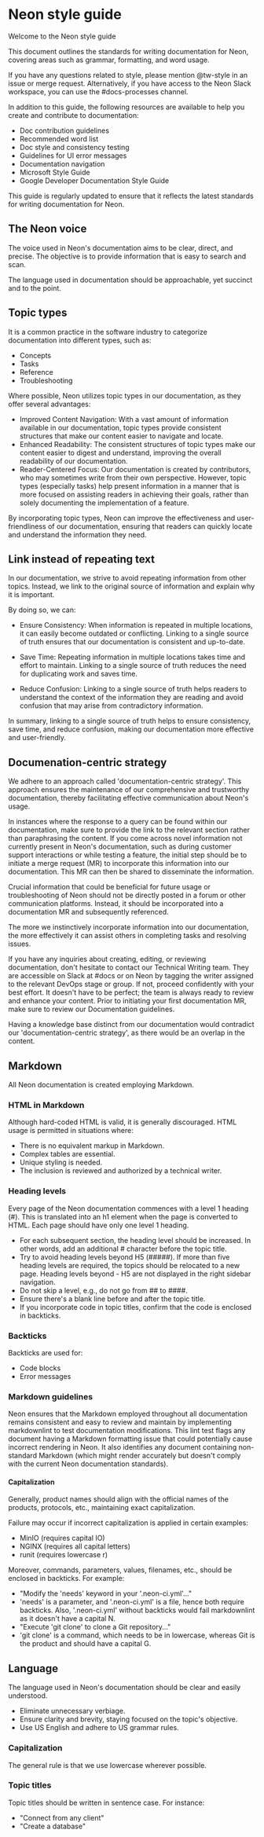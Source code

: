 # Neon style guide

Welcome to the Neon style guide

This document outlines the standards for writing documentation for Neon, covering areas such as grammar, formatting, and word usage.

If you have any questions related to style, please mention @tw-style in an issue or merge request. Alternatively, if you have access to the Neon Slack workspace, you can use the #docs-processes channel.

In addition to this guide, the following resources are available to help you create and contribute to documentation:

- Doc contribution guidelines
- Recommended word list
- Doc style and consistency testing
- Guidelines for UI error messages
- Documentation navigation
- Microsoft Style Guide
- Google Developer Documentation Style Guide

This guide is regularly updated to ensure that it reflects the latest standards for writing documentation for Neon.

## The Neon voice

The voice used in Neon's documentation aims to be clear, direct, and precise. The objective is to provide information that is easy to search and scan.

The language used in documentation should be approachable, yet succinct and to the point.

## Topic types

It is a common practice in the software industry to categorize documentation into different types, such as:

- Concepts
- Tasks
- Reference
- Troubleshooting

Where possible, Neon utilizes topic types in our documentation, as they offer several advantages:

- Improved Content Navigation: With a vast amount of information available in our documentation, topic types provide consistent structures that make our content easier to navigate and locate.
- Enhanced Readability: The consistent structures of topic types make our content easier to digest and understand, improving the overall readability of our documentation.
- Reader-Centered Focus: Our documentation is created by contributors, who may sometimes write from their own perspective. However, topic types (especially tasks) help present information in a manner that is more focused on assisting readers in achieving their goals, rather than solely documenting the implementation of a feature.

By incorporating topic types, Neon can improve the effectiveness and user-friendliness of our documentation, ensuring that readers can quickly locate and understand the information they need.

## Link instead of repeating text

In our documentation, we strive to avoid repeating information from other topics. Instead, we link to the original source of information and explain why it is important.

By doing so, we can:

- Ensure Consistency: When information is repeated in multiple locations, it can easily become outdated or conflicting. Linking to a single source of truth ensures that our documentation is consistent and up-to-date.

- Save Time: Repeating information in multiple locations takes time and effort to maintain. Linking to a single source of truth reduces the need for duplicating work and saves time.

- Reduce Confusion: Linking to a single source of truth helps readers to understand the context of the information they are reading and avoid confusion that may arise from contradictory information.

In summary, linking to a single source of truth helps to ensure consistency, save time, and reduce confusion, making our documentation more effective and user-friendly.

## Documenation-centric strategy

We adhere to an approach called 'documentation-centric strategy'. This approach ensures the maintenance of our comprehensive and trustworthy documentation, thereby facilitating effective communication about Neon's usage.

In instances where the response to a query can be found within our documentation, make sure to provide the link to the relevant section rather than paraphrasing the content.
If you come across novel information not currently present in Neon's documentation, such as during customer support interactions or while testing a feature, the initial step should be to initiate a merge request (MR) to incorporate this information into our documentation. This MR can then be shared to disseminate the information.

Crucial information that could be beneficial for future usage or troubleshooting of Neon should not be directly posted in a forum or other communication platforms. Instead, it should be incorporated into a documentation MR and subsequently referenced.

The more we instinctively incorporate information into our documentation, the more effectively it can assist others in completing tasks and resolving issues.

If you have any inquiries about creating, editing, or reviewing documentation, don't hesitate to contact our Technical Writing team. They are accessible on Slack at #docs or on Neon by tagging the writer assigned to the relevant DevOps stage or group. If not, proceed confidently with your best effort. It doesn't have to be perfect; the team is always ready to review and enhance your content. Prior to initiating your first documentation MR, make sure to review our Documentation guidelines.

Having a knowledge base distinct from our documentation would contradict our 'documentation-centric strategy', as there would be an overlap in the content.

## Markdown

All Neon documentation is created employing Markdown.

### HTML in Markdown

Although hard-coded HTML is valid, it is generally discouraged. HTML usage is permitted in situations where:

- There is no equivalent markup in Markdown.
- Complex tables are essential.
- Unique styling is needed.
- The inclusion is reviewed and authorized by a technical writer.

### Heading levels

Every page of the Neon documentation commences with a level 1 heading (#). This is translated into an h1 element when the page is converted to HTML. Each page should have only one level 1 heading.

- For each subsequent section, the heading level should be increased. In other words, add an additional # character before the topic title.
- Try to avoid heading levels beyond H5 (#####). If more than five heading levels are required, the topics should be relocated to a new page. Heading levels beyond - H5 are not displayed in the right sidebar navigation.
- Do not skip a level, e.g., do not go from ## to ####.
- Ensure there's a blank line before and after the topic title.
- If you incorporate code in topic titles, confirm that the code is enclosed in backticks.

### Backticks

Backticks are used for:

- Code blocks
- Error messages

### Markdown guidelines

Neon ensures that the Markdown employed throughout all documentation remains consistent and easy to review and maintain by implementing markdownlint to test documentation modifications. This lint test flags any document having a Markdown formatting issue that could potentially cause incorrect rendering in Neon. It also identifies any document containing non-standard Markdown (which might render accurately but doesn't comply with the current Neon documentation standards).

#### Capitalization

Generally, product names should align with the official names of the products, protocols, etc., maintaining exact capitalization.

Failure may occur if incorrect capitalization is applied in certain examples:

- MinIO (requires capital IO)
- NGINX (requires all capital letters)
- runit (requires lowercase r)

Moreover, commands, parameters, values, filenames, etc., should be enclosed in backticks. For example:

- "Modify the 'needs' keyword in your '.neon-ci.yml'..."
- 'needs' is a parameter, and '.neon-ci.yml' is a file, hence both require  backticks. Also, '.neon-ci.yml' without backticks would fail markdownlint as it doesn't have a capital N.
- "Execute 'git clone' to clone a Git repository..."
- 'git clone' is a command, which needs to be in lowercase, whereas Git is the product and should have a capital G.

## Language

The language used in Neon's documentation should be clear and easily understood.

- Eliminate unnecessary verbiage.
- Ensure clarity and brevity, staying focused on the topic's objective.
- Use US English and adhere to US grammar rules.

### Capitalization

The general rule is that we use lowercase wherever possible.

### Topic titles

Topic titles should be written in sentence case. For instance:

- "Connect from any client"
- "Create a database"
